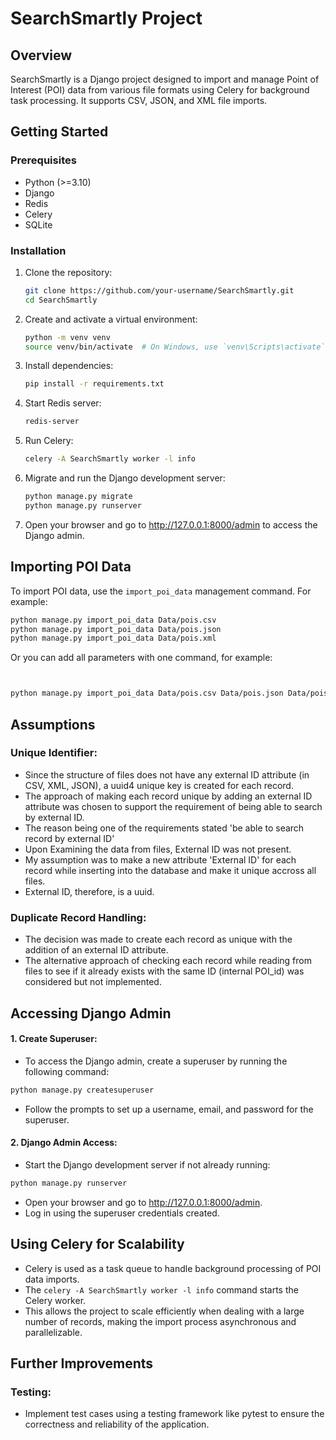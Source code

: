 # SearchSmartly Project

## Overview
SearchSmartly is a Django project designed to import and manage Point of Interest (POI) data from various file formats using Celery for background task processing. It supports CSV, JSON, and XML file imports.

## Getting Started

### Prerequisites
- Python (>=3.10)
- Django
- Redis
- Celery
- SQLite

### Installation
1. Clone the repository:
    ```bash
    git clone https://github.com/your-username/SearchSmartly.git
    cd SearchSmartly
    ```

2. Create and activate a virtual environment:
    ```bash
    python -m venv venv
    source venv/bin/activate  # On Windows, use `venv\Scripts\activate`
    ```

3. Install dependencies:
    ```bash
    pip install -r requirements.txt
    ```

4. Start Redis server:
    ```bash
    redis-server
    ```

5. Run Celery:
    ```bash
    celery -A SearchSmartly worker -l info
    ```

6. Migrate and run the Django development server:
    ```bash
    python manage.py migrate
    python manage.py runserver
    ```

7. Open your browser and go to http://127.0.0.1:8000/admin to access the Django admin.

## Importing POI Data

To import POI data, use the `import_poi_data` management command. For example:

```bash
python manage.py import_poi_data Data/pois.csv
python manage.py import_poi_data Data/pois.json
python manage.py import_poi_data Data/pois.xml
```
Or you can add all parameters with one command, for example: 
```bash


python manage.py import_poi_data Data/pois.csv Data/pois.json Data/pois.xml
```

## Assumptions

### Unique Identifier:

- Since the structure of files does not have any external ID attribute (in CSV, XML, JSON), a uuid4 unique key is created for each record.
- The approach of making each record unique by adding an external ID attribute was chosen to support the requirement of being able to search by external ID.
- The reason being one of the requirements stated 'be able to search record by external ID' 
- Upon Examining the data from files, External ID was not present. 
- My assumption was to make a new attribute 'External ID' for each record while inserting into the database and make it unique accross all files. 
- External ID, therefore, is a uuid.

### Duplicate Record Handling:

- The decision was made to create each record as unique with the addition of an external ID attribute.
- The alternative approach of checking each record while reading from files to see if it already exists with the same ID (internal POI_id) was considered but not implemented.


## Accessing Django Admin

#### 1. Create Superuser:

- To access the Django admin, create a superuser by running the following command:
```bash
python manage.py createsuperuser
```
- Follow the prompts to set up a username, email, and password for the superuser.


#### 2. Django Admin Access:

- Start the Django development server if not already running:
```bash
python manage.py runserver
```
- Open your browser and go to http://127.0.0.1:8000/admin.
- Log in using the superuser credentials created.


## Using Celery for Scalability
- Celery is used as a task queue to handle background processing of POI data imports.
- The ```celery -A SearchSmartly worker -l info``` command starts the Celery worker.
- This allows the project to scale efficiently when dealing with a large number of records, making the import process asynchronous and parallelizable.


## Further Improvements

### Testing:
- Implement test cases using a testing framework like pytest to ensure the correctness and reliability of the application.
